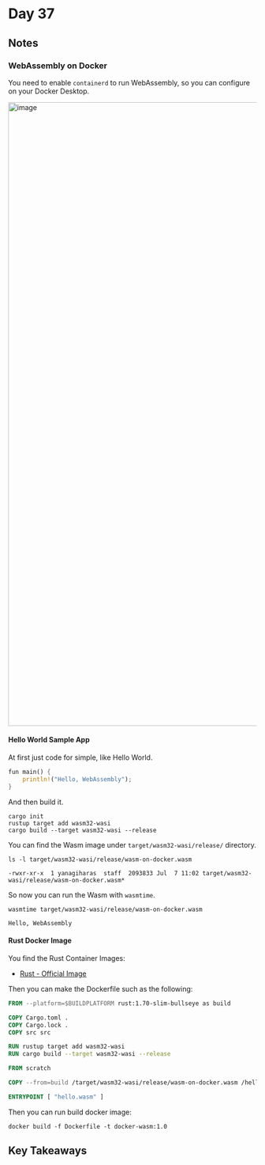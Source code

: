 # Day 37

## Notes

### WebAssembly on Docker

You need to enable `containerd` to run WebAssembly, so you can configure on your Docker Desktop.

<img width="1261" alt="image" src="https://github.com/shinyay/100DaysOfLearnRustInOneMonthOfLunches/assets/3072734/c3212e9b-45ba-4c7d-9ec5-36654aee6555">

#### Hello World Sample App

At first just code for simple, like Hello World.

```rust
fun main() {
    println!("Hello, WebAssembly");
}
```

And then build it.

```shell
cargo init
rustup target add wasm32-wasi
cargo build --target wasm32-wasi --release
```

You can find the Wasm image under `target/wasm32-wasi/release/` directory.

```shell
ls -l target/wasm32-wasi/release/wasm-on-docker.wasm
```

```shell
-rwxr-xr-x  1 yanagiharas  staff  2093833 Jul  7 11:02 target/wasm32-wasi/release/wasm-on-docker.wasm*
```

So now you can run the Wasm with `wasmtime`.

```shell
wasmtime target/wasm32-wasi/release/wasm-on-docker.wasm
```

```shell
Hello, WebAssembly
```

#### Rust Docker Image

You find the Rust Container Images:

- [Rust - Official Image](https://hub.docker.com/_/rust)

Then you can make the Dockerfile such as the following:

```dockerfile
FROM --platform=$BUILDPLATFORM rust:1.70-slim-bullseye as build

COPY Cargo.toml .
COPY Cargo.lock .
COPY src src

RUN rustup target add wasm32-wasi
RUN cargo build --target wasm32-wasi --release

FROM scratch

COPY --from=build /target/wasm32-wasi/release/wasm-on-docker.wasm /hello.wasm

ENTRYPOINT [ "hello.wasm" ]
```

Then you can run build docker image:

```shell
docker build -f Dockerfile -t docker-wasm:1.0
```

## Key Takeaways
